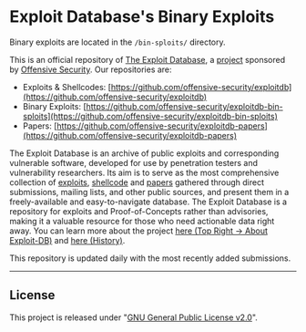# Exploit Database's Binary Exploits

Binary exploits are located in the `/bin-sploits/` directory.

This is an official repository of [The Exploit Database](https://www.exploit-db.com/), a [project](https://www.offensive-security.com/community-projects/) sponsored by [Offensive Security](https://www.offensive-security.com/).
Our repositories are:

  - Exploits & Shellcodes: [https://github.com/offensive-security/exploitdb](https://github.com/offensive-security/exploitdb)
  - Binary Exploits: [https://github.com/offensive-security/exploitdb-bin-sploits](https://github.com/offensive-security/exploitdb-bin-sploits)
  - Papers: [https://github.com/offensive-security/exploitdb-papers](https://github.com/offensive-security/exploitdb-papers)

The Exploit Database is an archive of public exploits and corresponding vulnerable software, developed for use by penetration testers and vulnerability researchers. Its aim is to serve as the most comprehensive collection of [exploits](https://www.exploit-db.com/), [shellcode](https://www.exploit-db.com/shellcodes) and [papers](https://www.exploit-db.com/papers) gathered through direct submissions, mailing lists, and other public sources, and present them in a freely-available and easy-to-navigate database. The Exploit Database is a repository for exploits and Proof-of-Concepts rather than advisories, making it a valuable resource for those who need actionable data right away.
You can learn more about the project [here (Top Right -> About Exploit-DB)](https://www.exploit-db.com/) and [here (History)](https://www.exploit-db.com/history).

This repository is updated daily with the most recently added submissions.

- - -

## License

This project is released under "[GNU General Public License v2.0](https://github.com/offensive-security/exploitdb/blob/master/LICENSE.md)".
